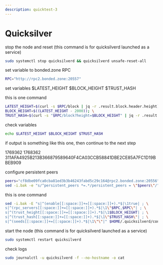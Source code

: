 ```yaml
---
description: quicktest-3
---
```


# Quicksilver

stop the node and reset (this command is for quicksilverd launched as a service)

```bash
sudo systemctl stop quicksilverd && quicksilverd unsafe-reset-all
```

set variable to bonded.zone RPC

```bash
RPC="http://rpc2.bonded.zone:20557"
```

set variables $LATEST\_HEIGHT $BLOCK\_HEIGHT $TRUST\_HASH

this is one command

```bash
LATEST_HEIGHT=$(curl -s $RPC/block | jq -r .result.block.header.height); \
BLOCK_HEIGHT=$((LATEST_HEIGHT - 2000)); \
TRUST_HASH=$(curl -s "$RPC/block?height=$BLOCK_HEIGHT" | jq -r .result.block_id.hash)
```

check variables

```bash
echo $LATEST_HEIGHT $BLOCK_HEIGHT $TRUST_HASH
```

if output is something like this one, then continue to the next step

1769362 1768362 311AFA4925B213B366879589640F4CA03CCB58841DBE2CE85A7FC1D19BBEB909

configure persistent peers

```bash
peers="cf8dbe09fca0cba81ed3b3b46243fabd5c29c164@rpc2.bonded.zone:20556"
sed -i.bak -e "s/^persistent_peers *=.*/persistent_peers = \"$peers\"/" $HOME/.quicksilverd/config/config.toml
```

this is one command

```bash
sed -i.bak -E "s|^(enable[[:space:]]+=[[:space:]]+).*$|\1true| ; \
s|^(rpc_servers[[:space:]]+=[[:space:]]+).*$|\1\"$RPC,$RPC\"| ; \
s|^(trust_height[[:space:]]+=[[:space:]]+).*$|\1$BLOCK_HEIGHT| ; \
s|^(trust_hash[[:space:]]+=[[:space:]]+).*$|\1\"$TRUST_HASH\"| ; \
s|^(seeds[[:space:]]+=[[:space:]]+).*$|\1\"\"|" $HOME/.quicksilverd/config/config.toml
```

start the node (this command is for quicksilverd launched as a service)

```bash
sudo systemctl restart quicksilverd
```

check logs

```bash
sudo journalctl -u quicksilverd -f --no-hostname -o cat
```
